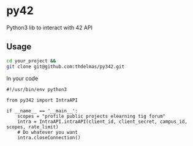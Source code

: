 # py42
Python3 lib to interact with 42 API

## Usage

```sh
cd your_project &&
git clone git@github.com:thdelmas/py342.git
```

In your code
```python3
#!/usr/bin/env python3

from py342 import IntraAPI

if __name__ == '__main__':
	scopes = "profile public projects elearning tig forum"
	intra = IntraAPI.intraAPI(client_id, client_secret, campus_id, scopes, rate_limit)
	# Do whatever you want
	intra.closeConnection()
```

